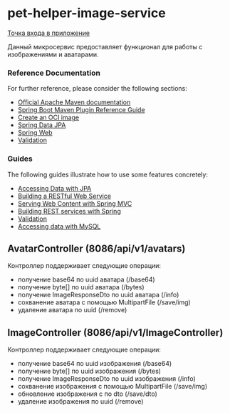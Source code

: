 # pet-helper-image-service

[Точка входа в приложение](https://github.com/vitmvit/pet-helper-api-gateway-service)

Данный микросервис предоставляет функционал для работы с изображениями и аватарами.

### Reference Documentation

For further reference, please consider the following sections:

* [Official Apache Maven documentation](https://maven.apache.org/guides/index.html)
* [Spring Boot Maven Plugin Reference Guide](https://docs.spring.io/spring-boot/docs/3.2.1/maven-plugin/reference/html/)
* [Create an OCI image](https://docs.spring.io/spring-boot/docs/3.2.1/maven-plugin/reference/html/#build-image)
* [Spring Data JPA](https://docs.spring.io/spring-boot/docs/3.2.1/reference/htmlsingle/index.html#data.sql.jpa-and-spring-data)
* [Spring Web](https://docs.spring.io/spring-boot/docs/3.2.1/reference/htmlsingle/index.html#web)
* [Validation](https://docs.spring.io/spring-boot/docs/3.2.1/reference/htmlsingle/index.html#io.validation)

### Guides

The following guides illustrate how to use some features concretely:

* [Accessing Data with JPA](https://spring.io/guides/gs/accessing-data-jpa/)
* [Building a RESTful Web Service](https://spring.io/guides/gs/rest-service/)
* [Serving Web Content with Spring MVC](https://spring.io/guides/gs/serving-web-content/)
* [Building REST services with Spring](https://spring.io/guides/tutorials/rest/)
* [Validation](https://spring.io/guides/gs/validating-form-input/)
* [Accessing data with MySQL](https://spring.io/guides/gs/accessing-data-mysql/)

## AvatarController (8086/api/v1/avatars)

Контроллер поддерживает следующие операции:

- получение base64 по uuid аватара (/base64)
- получение byte[] по uuid аватара (/bytes)
- получение ImageResponseDto по uuid аватара (/info)
- сохванение аватара с помощью MultipartFile (/save/img)
- удаление аватара по uuid (/remove)

## ImageController (8086/api/v1/ImageController)

Контроллер поддерживает следующие операции:

- получение base64 по uuid изображения (/base64)
- получение byte[] по uuid изображения (/bytes)
- получение ImageResponseDto по uuid изображения (/info)
- сохванение изображения с помощью MultipartFile (/save/img)
- обновление изображения с по dto (/save/dto)
- удаление изображения по uuid (/remove)